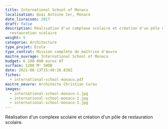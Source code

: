 ```yaml
---
title: International School of Monaco
localisation: Quai Antoine Ier, Monaco
date_livraison: 2017
draft: false
description: Réalisation d'un complexe scolaire et création d'un pôle de
  restauration scolaire
weight: 5
categorie: Architecture
type_projet: Ecole
type_contrat: Mission complète de maîtrise d'œuvre
maitre_ouvrage: International School of Monaco
budget: 6 100 000 euros HT
surface: 1200 M² SHOB
date: 2021-08-13T15:49:26.838Z
fiches:
  - international-school-monaco.pdf
maitre_oeuvre: Architecte Christian Curau
images:
  - international-school-monaco-1.jpg
  - international-school-monaco-2.jpg
  - international-school-monaco-3.jpg
---
```

Réalisation d'un complexe scolaire et création d'un pôle de restauration scolaire.